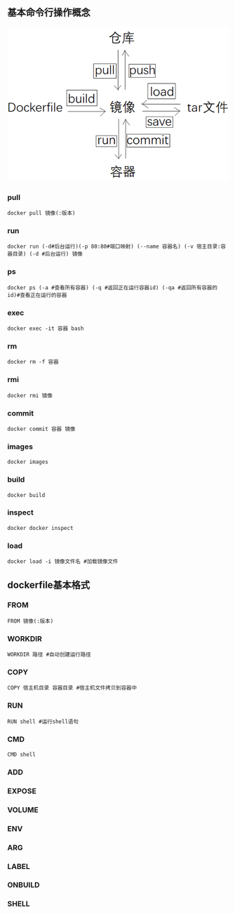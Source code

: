## 基本命令行操作概念
![概念](img/docker/1.png)

### pull
```
docker pull 镜像(:版本)
```


### run
```
docker run (-d#后台运行)(-p 80:80#端口映射) (--name 容器名) (-v 宿主目录:容器目录) (-d #后台运行) 镜像
```

### ps
```
docker ps (-a #查看所有容器) (-q #返回正在运行容器id) (-qa #返回所有容器的id)#查看正在运行的容器
```

### exec
```
docker exec -it 容器 bash
```

### rm
```
docker rm -f 容器
```

### rmi
```
docker rmi 镜像
```

### commit
```
docker commit 容器 镜像
```

### images
```
docker images
```

### build
```
docker build
```

### inspect
```
docker docker inspect
```

### load
```
docker load -i 镜像文件名 #加载镜像文件
```

## dockerfile基本格式

### FROM
```
FROM 镜像(:版本)
```

### WORKDIR
```
WORKDIR 路径 #自动创建运行路径
```

### COPY
```
COPY 宿主机目录 容器目录 #宿主机文件拷贝到容器中
```

### RUN
```
RUN shell #运行shell语句
```

### CMD
```
CMD shell
```

### ADD

### EXPOSE

### VOLUME

### ENV

### ARG

### LABEL
 
### ONBUILD

### SHELL

